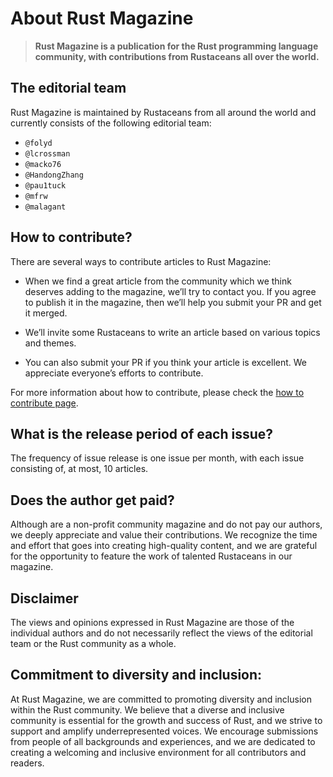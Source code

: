 # About Rust Magazine

> **Rust Magazine is a publication for the Rust programming language community, with contributions from Rustaceans all over the world.**

## The editorial team

Rust Magazine is maintained by Rustaceans from all around the world and currently consists of the following editorial team:

- `@folyd`
- `@lcrossman`
- `@macko76`
- `@HandongZhang`
- `@pau1tuck`
- `@mfrw`
- `@malagant`


## How to contribute?

There are several ways to contribute articles to Rust Magazine:

- When we find a great article from the community which we think deserves adding to the magazine, we’ll try to contact you. If you agree to publish it in the magazine, then we’ll help you submit your PR and get it merged.

- We’ll invite some Rustaceans to write an article based on various topics and themes.

- You can also submit your PR if you think your article is excellent. We appreciate everyone’s efforts to contribute.

For more information about how to contribute, please check the [how to contribute page](/contribution).

## What is the release period of each issue?

The frequency of issue release is one issue per month, with each issue consisting of, at most, 10 articles.

## Does the author get paid?

Although are a non-profit community magazine and do not pay our authors, we deeply appreciate and value their contributions. We recognize the time and effort that goes into creating high-quality content, and we are grateful for the opportunity to feature the work of talented Rustaceans in our magazine.

## Disclaimer

The views and opinions expressed in Rust Magazine are those of the individual authors and do not necessarily reflect the views of the editorial team or the Rust community as a whole.

## Commitment to diversity and inclusion:

At Rust Magazine, we are committed to promoting diversity and inclusion within the Rust community. We believe that a diverse and inclusive community is essential for the growth and success of Rust, and we strive to support and amplify underrepresented voices. We encourage submissions from people of all backgrounds and experiences, and we are dedicated to creating a welcoming and inclusive environment for all contributors and readers.
